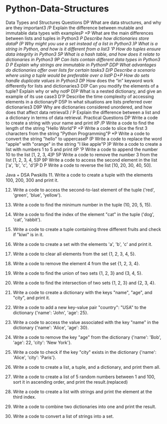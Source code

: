 # Python-Data-Structures

Data Types and Structures Questions
DP What are data structures, and why are they important3
/P  Explain the difference between mutable and immutable data types with examplesP
+P What are the main differences between lists and tuples in Python3
*P Describe how dictionaries store dataP
(P Why might you use a set instead of a list in Python3
)P What is a string in Python, and how is it different from a list3
'P How do tuples ensure data integrity in Python3
5P What is a hash table, and how does it relate to dictionaries in Python3
9P Can lists contain different data types in Python3
D P Explain why strings are immutable in PythonP
DDP What advantages do dictionaries offer over lists for certain tasks3
D/P Describe a scenario where using a tuple would be preferable over a listP
D+P How do sets handle duplicate values in Python3
D*P How does the “in” keyword work differently for lists and dictionaries3
D(P Can you modify the elements of a tuple? Explain why or why notP
D)P What is a nested dictionary, and give an example of its use case3
D'P Describe the time complexity of accessing elements in a dictionaryP
D5P In what situations are lists preferred over dictionaries3
D9P Why are dictionaries considered unordered, and how does that affect data retrieval3
/ P Explain the difference between a list and a dictionary in terms of data retrieval.
Practical Questions
DP Write a code to create a string with your name and print itP
/P Write a code to find the length of the string "Hello World"P
+P Write a code to slice the first 3 characters from the string "Python Programming"P
*P Write a code to convert the string "hello" to uppercaseP
(P Write a code to replace the word "apple" with "orange" in the string "I like apple"P
)P Write a code to create a list with numbers 1 to 5 and print itP
'P Write a code to append the number 10 to the list [1, 2, 3, 4]P
5P Write a code to remove the number 3 from the list [1, 2, 3, 4, 5]P
9P Write a code to access the second element in the list ['a', 'b', 'c', 'd']P
D P Write a code to reverse the list [10, 20, 30, 40, 50].

Java + DSA Pwskills
11. Write a code to create a tuple with the elements 100, 200, 300 and print it.

12. Write a code to access the second-to-last element of the tuple ('red', 'green', 'blue', 'yellow').

13. Write a code to find the minimum number in the tuple (10, 20, 5, 15).

14. Write a code to find the index of the element "cat" in the tuple ('dog', 'cat', 'rabbit').

15. Write a code to create a tuple containing three different fruits and check if "kiwi" is in it.

16. Write a code to create a set with the elements 'a', 'b', 'c' and print it.

17. Write a code to clear all elements from the set {1, 2, 3, 4, 5}.

18. Write a code to remove the element 4 from the set {1, 2, 3, 4}.

19. Write a code to find the union of two sets {1, 2, 3} and {3, 4, 5}.

20. Write a code to find the intersection of two sets {1, 2, 3} and {2, 3, 4}.

21. Write a code to create a dictionary with the keys "name", "age", and "city", and print it.

22. Write a code to add a new key-value pair "country": "USA" to the dictionary {'name': 'John', 'age': 25}.

23. Write a code to access the value associated with the key "name" in the dictionary {'name': 'Alice', 'age': 30}.

24. Write a code to remove the key "age" from the dictionary {'name': 'Bob', 'age': 22, 'city': 'New York'}.

25. Write a code to check if the key "city" exists in the dictionary {'name': 'Alice', 'city': 'Paris'}.

26. Write a code to create a list, a tuple, and a dictionary, and print them all.

27. Write a code to create a list of 5 random numbers between 1 and 100, sort it in ascending order, and print the 
result.(replaced)

28. Write a code to create a list with strings and print the element at the third index.

29. Write a code to combine two dictionaries into one and print the result.

30. Write a code to convert a list of strings into a set.
